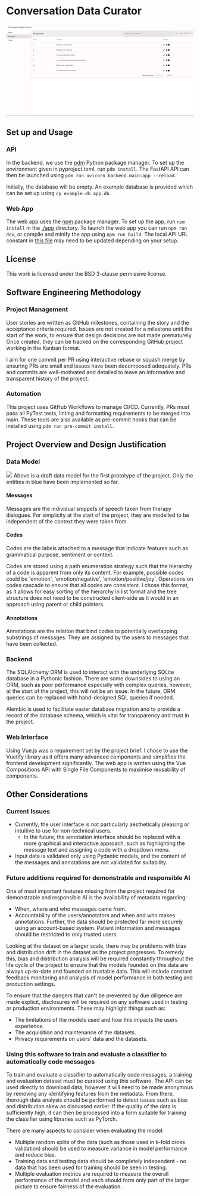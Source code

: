 # Conversation Data Curator
![](img/web-interface.png)
## Set up and Usage
### API
In the backend, we use the [pdm](https://github.com/pdm-project/pdm) Python package manager.
To set up the environment given in pyproject.toml, run
```pdm install```. The FastAPI API can then be launched using
```pdm run uvicorn backend.main:app --reload```.

Initially, the database will be empty. An example database is provided which can be set up using ```cp example.db app.db```.

### Web App
The web app uses the [npm](https://www.npmjs.com/) package manager.
To set up the app, run ```npm install``` in the [./app](./app/) directory.
To launch the web app you can run ```npm run dev```, or compile and minify the app using ```npm run build```.
The local API URL constant in [this file](./app/src/main.ts) may need to be updated depending on your setup.


## License
This work is licensed under the BSD 3-clause permissive license.


## Software Engineering Methodology
### Project Management
User stories are written as GitHub milestones, containing the story and the acceptance criteria required.
Issues are not created for a milestone until the start of the work, to ensure that design decisions are not made prematurely.
Once created, they can be tracked on the corresponding GitHub project working in the Kanban format.

I aim for one commit per PR using interactive rebase or squash merge by ensuring PRs are small and issues have been decomposed adequately.
PRs and commits are well-motivated and detailed to leave an informative and transparent history of the project.

### Automation
This project uses GitHub Workflows to manage CI/CD.
Currently, PRs must pass all PyTest tests, linting and formatting requirements to be merged into main.
These tools are also available as pre-commit hooks that can be installed using ```pdm run pre-commit install```.


## Project Overview and Design Justification
### Data Model
![](img/data-model.png)
Above is a draft data model for the first prototype of the project.
Only the entities in blue have been implemented so far.

#### Messages
Messages are the individual snippets of speech taken from therapy dialogues.
For simplicity at the start of the project, they are modelled to be independent of the context they were taken from

#### Codes
Codes are the labels attached to a message that indicate features such as grammatical purpose, sentiment or context.

Codes are stored using a path enumeration strategy such that the hierarchy of a code is apparent from only its content.
For example, possible codes could be 'emotion', 'emotion/negative', 'emotion/positive/joy'.
Operations on codes cascade to ensure that all codes are consistent.
I chose this format, as it allows for easy sorting of the hierarchy in list format and the tree structure does not
need to be constructed client-side as it would in an approach using parent or child pointers.

#### Annotations
Annotations are the relation that bind codes to potentially overlapping substrings of messages.
They are assigned by the users to messages that have been collected.

### Backend
The SQLAlchemy ORM is used to interact with the underlying SQLite database in a Pythonic fashion.
There are some downsides to using an ORM, such as poor performance especially with complex queries,
however, at the start of the project, this will not be an issue.
In the future, ORM queries can be replaced with hand-designed SQL queries if needed.

Alembic is used to facilitate easier database migration and to provide a record of the database schema,
which is vital for transparency and trust in the project.

### Web Interface
Using Vue.js was a requirement set by the project brief.
I chose to use the Vuetify library as it offers many advanced components and simplifies the frontend development significantly.
The web app is written using the Vue Compositions API with Single File Components to maximise reusability of components.


## Other Considerations
### Current Issues
- Currently, the user interface is not particularly aesthetically pleasing or intuitive to use for non-technical users.
    - In the future, the annotation interface should be replaced with a more graphical and interactive approach,
such as highlighting the message text and assigning a code with a dropdown menu.
- Input data is validated only using Pydantic models, and the content of the messages and annotations are not
    validated for suitability.

### Future additions required for demonstrable and responsible AI
One of most important features missing from the project required for demonstrable and responsible AI is the availability of metadata regarding:
- When, where and who messages came from.
- Accountability of the users/annotators and when and who makes annotations.
Further, the data should be protected far more securely using an account-based system.
Patient information and messages should be restricted to only trusted users.

Looking at the dataset on a larger scale, there may be problems with bias and distribution drift in the dataset as the project progresses.
To remedy this, bias and distribution analysis will be required constantly throughout the life cycle of the project to ensure
that the models founded on this data are always up-to-date and founded on trustable data.
This will include constant feedback monitoring and analysis of model performance in both testing and production settings.

To ensure that the dangers that can't be prevented by due diligence are made explicit, disclosures will be
required on any software used in testing or production environments.
These may highlight things such as:
- The limitations of the models used and how this impacts the users experience.
- The acquisition and maintenance of the datasets.
- Privacy requirements on users' data and the datasets.


### Using this software to train and evaluate a classifier to automatically code messages
To train and evaluate a classifier to automatically code messages, a training and evaluation dataset must be curated
using this software.
The API can be used directly to download data, however it will need to be made anonymous by removing any identifying features from the metadata.
From there, thorough data analysis should be performed to detect issues such as bias and distribution skew as discussed earlier.
If the quality of the data is sufficiently high, it can then be processed into a form suitable for training the classifier using libraries such as PyTorch.

There are many aspects to consider when evaluating the model:
- Multiple random splits of the data (such as those used in k-fold cross validation) should be used to measure variance in model performance and reduce bias.
- Training data and testing data should be completely independent - no data that has been used for training should be seen in testing.
- Multiple evaluation metrics are required to measure the overall performance of the model and each should form only part of
the larger picture to ensure fairness of the evaluation.
